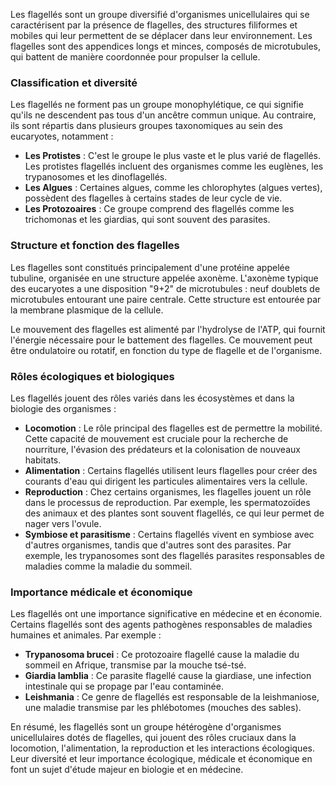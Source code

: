 Les flagellés sont un groupe diversifié d'organismes unicellulaires qui se caractérisent par la présence de flagelles, des structures filiformes et mobiles qui leur permettent de se déplacer dans leur environnement. Les flagelles sont des appendices longs et minces, composés de microtubules, qui battent de manière coordonnée pour propulser la cellule.

### Classification et diversité

Les flagellés ne forment pas un groupe monophylétique, ce qui signifie qu'ils ne descendent pas tous d'un ancêtre commun unique. Au contraire, ils sont répartis dans plusieurs groupes taxonomiques au sein des eucaryotes, notamment :

- **Les Protistes** : C'est le groupe le plus vaste et le plus varié de flagellés. Les protistes flagellés incluent des organismes comme les euglènes, les trypanosomes et les dinoflagellés.
- **Les Algues** : Certaines algues, comme les chlorophytes (algues vertes), possèdent des flagelles à certains stades de leur cycle de vie.
- **Les Protozoaires** : Ce groupe comprend des flagellés comme les trichomonas et les giardias, qui sont souvent des parasites.

### Structure et fonction des flagelles

Les flagelles sont constitués principalement d'une protéine appelée tubuline, organisée en une structure appelée axonème. L'axonème typique des eucaryotes a une disposition "9+2" de microtubules : neuf doublets de microtubules entourant une paire centrale. Cette structure est entourée par la membrane plasmique de la cellule.

Le mouvement des flagelles est alimenté par l'hydrolyse de l'ATP, qui fournit l'énergie nécessaire pour le battement des flagelles. Ce mouvement peut être ondulatoire ou rotatif, en fonction du type de flagelle et de l'organisme.

### Rôles écologiques et biologiques

Les flagellés jouent des rôles variés dans les écosystèmes et dans la biologie des organismes :

- **Locomotion** : Le rôle principal des flagelles est de permettre la mobilité. Cette capacité de mouvement est cruciale pour la recherche de nourriture, l'évasion des prédateurs et la colonisation de nouveaux habitats.
- **Alimentation** : Certains flagellés utilisent leurs flagelles pour créer des courants d'eau qui dirigent les particules alimentaires vers la cellule.
- **Reproduction** : Chez certains organismes, les flagelles jouent un rôle dans le processus de reproduction. Par exemple, les spermatozoïdes des animaux et des plantes sont souvent flagellés, ce qui leur permet de nager vers l'ovule.
- **Symbiose et parasitisme** : Certains flagellés vivent en symbiose avec d'autres organismes, tandis que d'autres sont des parasites. Par exemple, les trypanosomes sont des flagellés parasites responsables de maladies comme la maladie du sommeil.

### Importance médicale et économique

Les flagellés ont une importance significative en médecine et en économie. Certains flagellés sont des agents pathogènes responsables de maladies humaines et animales. Par exemple :

- **Trypanosoma brucei** : Ce protozoaire flagellé cause la maladie du sommeil en Afrique, transmise par la mouche tsé-tsé.
- **Giardia lamblia** : Ce parasite flagellé cause la giardiase, une infection intestinale qui se propage par l'eau contaminée.
- **Leishmania** : Ce genre de flagellés est responsable de la leishmaniose, une maladie transmise par les phlébotomes (mouches des sables).

En résumé, les flagellés sont un groupe hétérogène d'organismes unicellulaires dotés de flagelles, qui jouent des rôles cruciaux dans la locomotion, l'alimentation, la reproduction et les interactions écologiques. Leur diversité et leur importance écologique, médicale et économique en font un sujet d'étude majeur en biologie et en médecine.